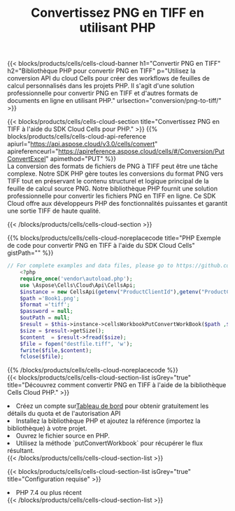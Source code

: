 ﻿---
title:  Convertissez PNG en TIFF en utilisant PHP
description:  Utilisation du SDK Cloud Aspose.Cells pour PHP pour convertir un fichier au format PNG en fichier au format TIFF.
kwords: Excel, Convert PNG to TIFF, REST, PHP
howto: How to convert PNG to TIFF using Aspose.Cells Cloud PHP library.
---
{{< blocks/products/cells/cells-cloud-banner h1="Convertir PNG en TIFF" h2="Bibliothèque PHP pour convertir PNG en TIFF" p="Utilisez la conversion API du cloud Cells pour créer des workflows de feuilles de calcul personnalisés dans les projets PHP. Il s\'agit d\'une solution professionnelle pour convertir PNG en TIFF et d\'autres formats de documents en ligne en utilisant PHP." urlsection="conversion/png-to-tiff/" >}}

{{< blocks/products/cells/cells-cloud-section title="Convertissez PNG en TIFF à l\'aide du SDK Cloud Cells pour PHP." >}}
{{% blocks/products/cells/cells-cloud-api-reference apiurl="https://api.aspose.cloud/v3.0/cells/convert" apireferenceurl="https://apireference.aspose.cloud/cells/#/Conversion/PutConvertExcel" apimethod="PUT" %}}
<br/>
La conversion des formats de fichiers de PNG à TIFF peut être une tâche complexe. Notre SDK PHP gère toutes les conversions du format PNG vers TIFF tout en préservant le contenu structurel et logique principal de la feuille de calcul source PNG. Notre bibliothèque PHP fournit une solution professionnelle pour convertir les fichiers PNG en TIFF en ligne. Ce SDK Cloud offre aux développeurs PHP des fonctionnalités puissantes et garantit une sortie TIFF de haute qualité.

{{< /blocks/products/cells/cells-cloud-section >}}

{{% blocks/products/cells/cells-cloud-noreplacecode title="PHP Exemple de code pour convertir PNG en TIFF à l\'aide du SDK Cloud Cells" gistPath="" %}}
 
```php
// For complete examples and data files, please go to https://github.com/aspose-cells-cloud/aspose-cells-cloud-php/
    <?php
    require_once('vendor\autoload.php');
    use \Aspose\Cells\Cloud\Api\CellsApi;
    $instance = new CellsApi(getenv("ProductClientId"),getenv("ProductClientSecret"));
    $path ='Book1.png';    
    $format ='tiff';
    $password = null;
    $outPath = null;      
    $result = $this->instance->cellsWorkbookPutConvertWorkBook($path ,$format, $password,  $outPath);
    $size = $result->getSize();
    $content  = $result->fread($size);
    $file = fopen("destfile.tiff", 'w');
    fwrite($file,$content);
    fclose($file);
```
 
{{% /blocks/products/cells/cells-cloud-noreplacecode %}}
<br/>
{{< blocks/products/cells/cells-cloud-section-list isGrey="true" title="Découvrez comment convertir PNG en TIFF à l\'aide de la bibliothèque Cells Cloud PHP." >}}
<li> Créez un compte sur<a href="https://dashboard.aspose.cloud/">Tableau de bord</a> pour obtenir gratuitement les détails du quota et de l'autorisation API</li>
<li>Installez la bibliothèque PHP et ajoutez la référence (importez la bibliothèque) à votre projet.</li>
<li>Ouvrez le fichier source en PHP.</li>
<li>Utilisez la méthode `putConvertWorkbook` pour récupérer le flux résultant.</li>
{{< /blocks/products/cells/cells-cloud-section-list >}}

{{< blocks/products/cells/cells-cloud-section-list isGrey="true" title="Configuration requise" >}}
<li>PHP 7.4 ou plus récent</li>
{{< /blocks/products/cells/cells-cloud-section-list >}}
